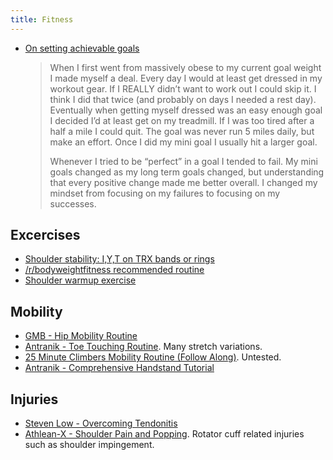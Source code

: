 ```yaml
---
title: Fitness
---
```


- [On setting achievable goals](https://www.reddit.com/r/bodyweightfitness/comments/ek0j4h/when_just_get_started_feels_like_just_do_this/fd6lgr6/?context=3)
    > When I first went from massively obese to my current goal weight I made
    > myself a deal. Every day I would at least get dressed in my workout gear.
    > If I REALLY didn’t want to work out I could skip it. I think I did that
    > twice (and probably on days I needed a rest day). Eventually when getting
    > myself dressed was an easy enough goal I decided I’d at least get on my
    > treadmill. If I was too tired after a half a mile I could quit. The goal
    > was never run 5 miles daily, but make an effort. Once I did my mini goal
    > I usually hit a larger goal.
    >
    > Whenever I tried to be “perfect” in a goal I tended to fail. My mini
    > goals changed as my long term goals changed, but understanding that every
    > positive change made me better overall. I changed my mindset from
    > focusing on my failures to focusing on my successes.

## Excercises

- [Shoulder stability: I,Y,T on TRX bands or rings](https://www.youtube.com/watch?v=fCEgANP9ScM)
- [/r/bodyweightfitness recommended routine](https://old.reddit.com/r/bodyweightfitness/wiki/kb/recommended_routine)
- [Shoulder warmup exercise](https://www.youtube.com/watch?v=Vwn5hSf3WEg)

## Mobility

- [GMB - Hip Mobility Routine](https://gmb.io/hip-mobility/)
- [Antranik - Toe Touching Routine](https://antranik.org/toe-touching-routine/). Many stretch variations.
- [25 Minute Climbers Mobility Routine (Follow Along)](https://www.youtube.com/watch?v=x-1OJW3OMb4). Untested.
- [Antranik - Comprehensive Handstand Tutorial](https://antranik.org/comprehensive-handstand-tutorial/)

## Injuries

- [Steven Low - Overcoming Tendonitis](https://stevenlow.org/overcoming-tendonitis/)
- [Athlean-X - Shoulder Pain and Popping](https://youtu.be/zsmeXwHu6W0). Rotator cuff related injuries such as shoulder impingement.